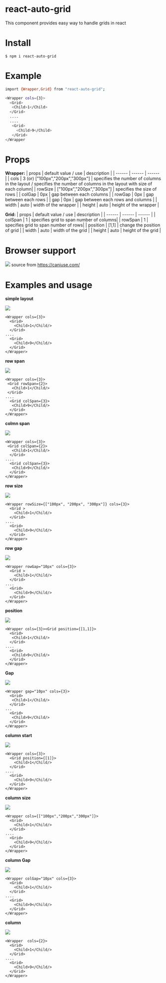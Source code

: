 # react-auto-grid
This component provides easy way to handle grids in react

# Install
`$ npm i react-auto-grid`

# Example
```sh
import {Wrapper,Grid} from "react-auto-grid";

<Wrapper cols={3}>
  <Grid>
   <Child>1</Child>
  </Grid>
  ....
  ....
   <Grid>
     <Child>9</Child>
   </Grid>
</Wrapper
```
# Props
**Wrapper:**
| props | default value / use | description |
| ------ | ------ | ------ |
| cols | 3 (or) ["100px","200px","300px"] | specifies the number of columns in the layout / specifies the number of columns in the layout with size of each column|
| rowSize | ["100px","200px","300px"] | specifies the size of rows |
| colGap | 0px | gap between each columns |
| rowGap | 0px | gap between each rows |
| gap | 0px | gap between each rows and columns |
| width | auto | width of the wrapper |
| height | auto | height of the wrapper |

**Grid:**
| props | default value / use | description |
| ------ | ------ | ------ |
| colSpan | 1 | specifies grid to span number of columns|
| rowSpan | 1 | specifies grid to span number of rows|
| position | [1,1] | change the position of grid |
| width | auto | width of the grid |
| height | auto | height of the grid |

# Browser support
![](https://i.ibb.co/3zCZxHz/browser-support.png)
source from https://caniuse.com/

# Examples and usage
**simple layout**

![](https://i.ibb.co/10zm22N/simple.png)

```
<Wrapper cols={3}>
  <Grid>
    <Child>1</Child/>
  </Grid>
....
  <Grid>
    <Child>9</Child/>
  </Grid>
</Wrapper>
````        

**row span**

![](https://i.ibb.co/4pQS2F6/row-span.png)


 ```
 <Wrapper cols={3}>
  <Grid rowSpan={2}>
    <Child>1</Child/>
  </Grid>
 ....
   <Grid colSpan={3}>
    <Child>9</Child/>
   </Grid>
 </Wrapper>
 ``` 

**colmn span**

![](https://i.ibb.co/44LSmm3/col-span.png)


 ```
 <Wrapper cols={3}>
  <Grid colSpan={2}>
    <Child>1</Child/>
   </Grid>
 ....
   <Grid colSpan={3}>
    <Child>9</Child/>
   </Grid>
 </Wrapper>
 ```

**row size**

![](https://i.ibb.co/Z8YJs6K/row-size.png)
```
<Wrapper rowSize={["100px", "200px", "300px"]} cols={3}>
  <Grid >
    <Child>1</Child/>
  </Grid>
....
  <Grid>
    <Child>9</Child/>
  </Grid>
</Wrapper>
```

**row gap**

![](https://i.ibb.co/RS5cmw9/row-gap.png)


```
<Wrapper rowGap="10px" cols={3}>
  <Grid >
    <Child>1</Child/>
  </Grid>
....
  <Grid>
    <Child>9</Child/>
  </Grid>
</Wrapper>
```

**position**

![](https://i.ibb.co/KWqRCC4/position.png)
 ```
 <Wrapper cols={3}><Grid position={[1,1]}>
   <Grid>
    <Child>1</Child/>
   </Grid>
 ....
   <Grid>
    <Child>9</Child/>
   </Grid>
 </Wrapper>
 ```

**Gap**

![](https://i.ibb.co/nR45P3Y/gap.png)
 ```
 <Wrapper gap="10px" cols={3}>
   <Grid>
    <Child>1</Child/>
   </Grid>
 ...
   <Grid>
    <Child>9</Child/>
   </Grid>
 </Wrapper>
 ```
**column start**

![](https://i.ibb.co/rxFLhjD/col-start.png)
```
<Wrapper cols={3}>
  <Grid position={[1]}>
    <Child>1</Child/>
  </Grid>
....
  <Grid>
    <Child>9</Child/>
  </Grid>
</Wrapper>
```
**column size**

![](https://i.ibb.co/mT1rB7H/col-size.png)


```
<Wrapper cols={["100px","200px","300px"]}>
  <Grid>
    <Child>1</Child/>
  </Grid>
....
  <Grid>
    <Child>9</Child/>
  </Grid>
</Wrapper>
```


**column Gap**

![](https://i.ibb.co/1RwGVSF/col-gap.png)


```
<Wrapper colGap="10px" cols={3}>
  <Grid>
    <Child>1</Child/>
  </Grid>
....
  <Grid>
    <Child>9</Child/>
  </Grid>
</Wrapper>
```

**column**

![](https://i.ibb.co/Qb9fjQM/cols.png)

```
<Wrapper  cols={2}>
  <Grid>
    <Child>1</Child/>
  </Grid>
....
  <Grid>
    <Child>9</Child/>
  </Grid>
</Wrapper>
```



